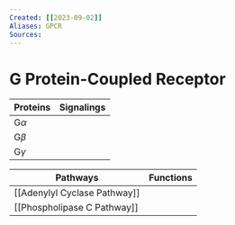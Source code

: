 ```yaml
---
Created: [[2023-09-02]]
Aliases: GPCR
Sources: 
---
```

# G Protein-Coupled Receptor

| Proteins  | Signalings |
| --------- | ---------- |
| G$\alpha$ |            |
| G$\beta$  |            |
| G$\gamma$ |            |

| Pathways                     | Functions |
| ---------------------------- | --------- |
| [[Adenylyl Cyclase Pathway]] |           |
| [[Phospholipase C Pathway]]  |           |
